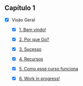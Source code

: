 ## Capítulo 1

- [x] Visão Geral
  - [x] [1. Bem vindo!](https://www.youtube.com/watch?v=WiGU_ZB-u0w&list=PLCKpcjBB_VlBsxJ9IseNxFllf-UFEXOdg&index=2&t=0s)
  - [x] [2. Por que Go?](https://www.youtube.com/watch?v=jXA0O5b-F1g&list=PLCKpcjBB_VlBsxJ9IseNxFllf-UFEXOdg&index=2)
  - [x] [3. Sucesso](https://www.youtube.com/watch?v=CvH9fC2eYO8&list=PLCKpcjBB_VlBsxJ9IseNxFllf-UFEXOdg&index=3)
  - [x] [4. Recursos](https://www.youtube.com/watch?v=n7PZo55Wl5A&list=PLCKpcjBB_VlBsxJ9IseNxFllf-UFEXOdg&index=4)
  - [x] [5. Como esse curso funciona](https://www.youtube.com/watch?v=V9zfX8Yhc9g&list=PLCKpcjBB_VlBsxJ9IseNxFllf-UFEXOdg&index=5)
  - [x] [6. Work in progress!](https://www.youtube.com/watch?v=-9BNU_FQPFg&list=PLCKpcjBB_VlBsxJ9IseNxFllf-UFEXOdg&index=6)

